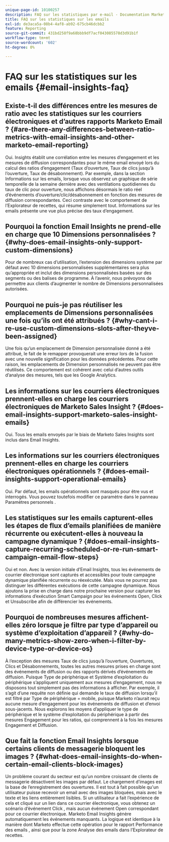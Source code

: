 ```yaml
---
unique-page-id: 10100257
description: FAQ sur les statistiques par e-mail - Documentation Marketo - Documentation du produit
title: FAQ sur les statistiques sur les emails
exl-id: de3aca5a-08b4-4af8-ab92-675cb46dcbb2
feature: Reporting
source-git-commit: 431bd258f9a68bbb9df7acf043085578d3d91b1f
workflow-type: tm+mt
source-wordcount: '602'
ht-degree: 0%

---
```


# FAQ sur les statistiques sur les emails {#email-insights-faq}

## Existe-t-il des différences entre les mesures de ratio avec les statistiques sur les courriers électroniques et d’autres rapports Marketo Email ? {#are-there-any-differences-between-ratio-metrics-with-email-insights-and-other-marketo-email-reporting}

Oui. Insights établit une corrélation entre les mesures d’engagement et les mesures de diffusion correspondantes pour le même email envoyé lors du calcul des ratios d’engagement (Taux d’ouverture, Taux de clics jusqu’à l’ouverture, Taux de désabonnement). Par exemple, dans la section Informations sur les emails, lorsque vous observez un graphique de série temporelle de la semaine dernière avec des ventilations quotidiennes du taux de clic pour ouverture, nous affichons désormais le ratio réel d’événements d’ouverture/clic/désabonnement en fonction des mesures de diffusion correspondantes. Ceci contraste avec le comportement de l’Explorateur de recettes, qui résume simplement tout. Informations sur les emails présente une vue plus précise des taux d’engagement.

## Pourquoi la fonction Email Insights ne prend-elle en charge que 10 Dimensions personnalisées ? {#why-does-email-insights-only-support-custom-dimensions}

Pour de nombreux cas d’utilisation, l’extension des dimensions système par défaut avec 10 dimensions personnalisées supplémentaires sera plus qu’appropriée et inclut des dimensions personnalisées basées sur des segments ou des balises de programme. À l’avenir, nous prévoyons de permettre aux clients d’augmenter le nombre de Dimensions personnalisées autorisées.

## Pourquoi ne puis-je pas réutiliser les emplacements de Dimensions personnalisées une fois qu’ils ont été attribués ? {#why-cant-i-re-use-custom-dimensions-slots-after-theyve-been-assigned}

Une fois qu’un emplacement de Dimension personnalisée donné a été attribué, le fait de le remapper provoquerait une erreur lors de la fusion avec une nouvelle signification pour les données précédentes. Pour cette raison, les emplacements de Dimension personnalisés ne peuvent pas être réutilisés. Ce comportement est cohérent avec celui d’autres outils d’analyse des mesures, tels que les Google Analytics.

## Les informations sur les courriers électroniques prennent-elles en charge les courriers électroniques de Marketo Sales Insight ? {#does-email-insights-support-marketo-sales-insight-emails}

Oui. Tous les emails envoyés par le biais de Marketo Sales Insights sont inclus dans Email Insights.

## Les informations sur les courriers électroniques prennent-elles en charge les courriers électroniques opérationnels ? {#does-email-insights-support-operational-emails}

Oui. Par défaut, les emails opérationnels sont masqués pour être vus et interrogés. Vous pouvez toutefois modifier ce paramètre dans le panneau Paramètres personnels .

## Les statistiques sur les emails capturent-elles les étapes de flux d’emails planifiées de manière récurrente ou exécutent-elles à nouveau la campagne dynamique ? {#does-email-insights-capture-recurring-scheduled-or-re-run-smart-campaign-email-flow-steps}

Oui et non. Avec la version initiale d’Email Insights, tous les événements de courrier électronique sont capturés et accessibles pour toute campagne dynamique planifiée récurrente ou réexécutée. Mais vous ne pourrez pas distinguer les différentes exécutions de cette campagne dynamique. Nous ajoutons la prise en charge dans notre prochaine version pour capturer les informations d’exécution Smart Campaign pour les événements Open, Click et Unsubscribe afin de différencier les événements.

## Pourquoi de nombreuses mesures affichent-elles zéro lorsque je filtre par type d’appareil ou système d’exploitation d’appareil ? {#why-do-many-metrics-show-zero-when-i-filter-by-device-type-or-device-os}

À l’exception des mesures Taux de clics jusqu’à l’ouverture, Ouvertures, Clics et Désabonnements, toutes les autres mesures prises en charge sont des événements de diffusion ou des rapports dérivés d’événements de diffusion. Puisque Type de périphérique et Système d’exploitation du périphérique s’appliquent uniquement aux mesures d’engagement, nous ne disposons tout simplement pas des informations à afficher. Par exemple, il s’agit d’une requête non définie qui demande le taux de diffusion lorsqu’il est filtré par Type de périphérique = mobile, puisque Marketo n’aurait reçu aucune mesure d’engagement pour les événements de diffusion et d’envoi sous-jacents. Nous explorons les moyens d’appliquer le type de périphérique et le système d’exploitation du périphérique à partir des mesures Engagement pour les ratios, qui comprennent à la fois les mesures Engagement et Diffusion.

## Que fait la fonction Email Insights lorsque certains clients de messagerie bloquent les images ? {#what-does-email-insights-do-when-certain-email-clients-block-images}

Un problème courant du secteur est qu’un nombre croissant de clients de messagerie désactivent les images par défaut. Le chargement d’images est la base de l’enregistrement des ouvertures. Il est tout à fait possible qu&#39;un utilisateur puisse recevoir un email avec des images bloquées, mais avec le texte et les liens entièrement lisibles. Si un utilisateur a fait l’expérience de cela et cliqué sur un lien dans ce courrier électronique, vous obtenez un scénario d’événement Click , mais aucun événement Open correspondant pour ce courrier électronique. Marketo Email Insights génère automatiquement les événements manquants. La logique est identique à la manière dont Marketo effectue cette opération pour le rapport Performance des emails , ainsi que pour la zone Analyse des emails dans l’Explorateur de recettes.
